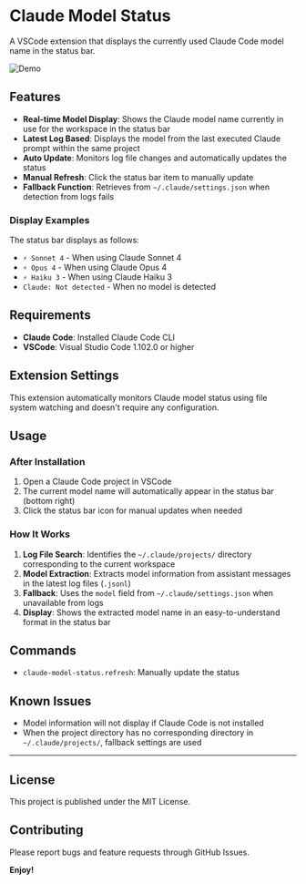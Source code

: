 # Claude Model Status

A VSCode extension that displays the currently used Claude Code model name in the status bar.

![Demo](https://i.gyazo.com/0d94a350c7a8ee429f76a3393d082218.png)

## Features

- **Real-time Model Display**: Shows the Claude model name currently in use for the workspace in the status bar
- **Latest Log Based**: Displays the model from the last executed Claude prompt  within the same project
- **Auto Update**: Monitors log file changes and automatically updates the status
- **Manual Refresh**: Click the status bar item to manually update
- **Fallback Function**: Retrieves from `~/.claude/settings.json` when detection from logs fails

### Display Examples

The status bar displays as follows:
- `⚡ Sonnet 4` - When using Claude Sonnet 4
- `⚡ Opus 4` - When using Claude Opus 4
- `⚡ Haiku 3` - When using Claude Haiku 3
- `Claude: Not detected` - When no model is detected

## Requirements

- **Claude Code**: Installed Claude Code CLI
- **VSCode**: Visual Studio Code 1.102.0 or higher

## Extension Settings

This extension automatically monitors Claude model status using file system watching and doesn't require any configuration.

## Usage

### After Installation

1. Open a Claude Code project in VSCode
2. The current model name will automatically appear in the status bar (bottom right)
3. Click the status bar icon for manual updates when needed

### How It Works

1. **Log File Search**: Identifies the `~/.claude/projects/` directory corresponding to the current workspace
2. **Model Extraction**: Extracts model information from assistant messages in the latest log files (`.jsonl`)
3. **Fallback**: Uses the `model` field from `~/.claude/settings.json` when unavailable from logs
4. **Display**: Shows the extracted model name in an easy-to-understand format in the status bar

## Commands

- `claude-model-status.refresh`: Manually update the status

## Known Issues

- Model information will not display if Claude Code is not installed
- When the project directory has no corresponding directory in `~/.claude/projects/`, fallback settings are used

---

## License

This project is published under the MIT License.

## Contributing

Please report bugs and feature requests through GitHub Issues.

**Enjoy!**
